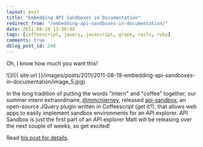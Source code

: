 ```yaml
---
layout: post
title: "Embedding API Sandboxes in Documentation"
redirect_from: "/embedding-api-sandboxes-in-documentation/"
date: 2011-08-19 13:30:48
tags: [coffeescript, jquery, javascript, grape, rails, ruby]
comments: true
dblog_post_id: 248
---
```

Oh, I know how much you want this!

![]({{ site.url }}/images/posts/2011/2011-08-19-embedding-api-sandboxes-in-documentation/image_5.jpg)

In the long tradition of putting the words "intern" and "coffee" together, our summer intern extraordinaire, [@mmcnierney](https://twitter.com/#!/mmcnierney), released [api-sandbox](https://github.com/mmcnierney14/api-sandbox), an open-source JQuery plugin written in Coffeescript (get it?), that allows web apps to easily implement sandbox environments for an API explorer. API Sandbox is just the first part of an API explorer Matt will be releasing over the next couple of weeks, so get excited!

Read [his post for details](https://mattmcnierney.wordpress.com/2011/08/18/embedding-api-sandboxes-in-documentation/).

